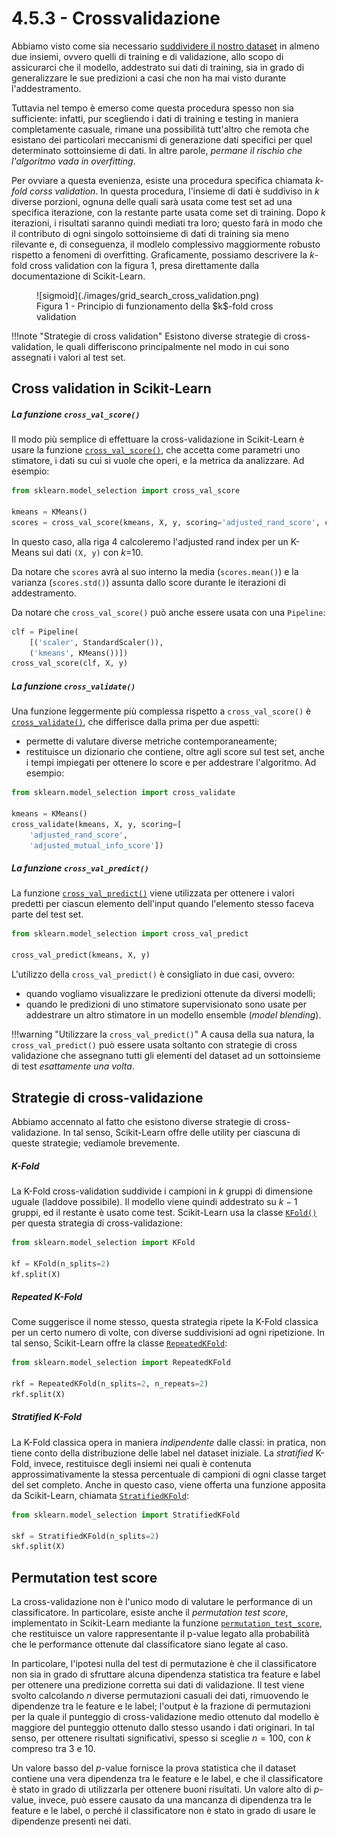 # 4.5.3 - Crossvalidazione

Abbiamo visto come sia necessario [suddividere il nostro dataset](../../03_ml/03_data_prep.md#dati-di-training-test-e-validazione) in almeno due insiemi, ovvero quelli di training e di validazione, allo scopo di assicurarci che il modello, addestrato sui dati di training, sia in grado di generalizzare le sue predizioni a casi che non ha mai visto durante l'addestramento.

Tuttavia nel tempo è emerso come questa procedura spesso non sia sufficiente: infatti, pur scegliendo i dati di training e testing in maniera completamente casuale, rimane una possibilità tutt'altro che remota che esistano dei particolari meccanismi di generazione dati specifici per quel determinato sottoinsieme di dati. In altre parole, *permane il rischio che l'algoritmo vada in overfitting*.

Per ovviare a questa evenienza, esiste una procedura specifica chiamata *$k$-fold corss validation*. In questa procedura, l'insieme di dati è suddiviso in $k$ diverse porzioni, ognuna delle quali sarà usata come test set ad una specifica iterazione, con la restante parte usata come set di training. Dopo $k$ iterazioni, i risultati saranno quindi mediati tra loro; questo farà in modo che il contributo di ogni singolo sottoinsieme di dati di training sia meno rilevante e, di conseguenza, il modlelo complessivo maggiormente robusto rispetto a fenomeni di overfitting. Graficamente, possiamo descrivere la $k$-fold cross validation con la figura 1, presa direttamente dalla documentazione di Scikit-Learn.

<figure markdown>
  ![sigmoid](./images/grid_search_cross_validation.png)
  <figcaption>Figura 1 - Principio di funzionamento della $k$-fold cross validation</figcaption>
</figure>

!!!note "Strategie di cross validation"
    Esistono diverse strategie di cross-validation, le quali differiscono principalmente nel modo in cui sono assegnati i valori al test set.

## Cross validation in Scikit-Learn

##### La funzione `cross_val_score()`

Il modo più semplice di effettuare la cross-validazione in Scikit-Learn è usare la funzione [`cross_val_score()`](https://scikit-learn.org/stable/modules/generated/sklearn.model_selection.cross_val_score.html#sklearn.model_selection.cross_val_score), che accetta come parametri uno stimatore, i dati su cui si vuole che operi, e la metrica da analizzare. Ad esempio:

```py linenums="1"
from sklearn.model_selection import cross_val_score

kmeans = KMeans()
scores = cross_val_score(kmeans, X, y, scoring='adjusted_rand_score', cv=10)
```

In questo caso, alla riga 4 calcoleremo l'adjusted rand index per un K-Means sui dati `(X, y)` con $k$=10.

Da notare che `scores` avrà al suo interno la media (`scores.mean()`) e la varianza (`scores.std()`) assunta dallo score durante le iterazioni di addestramento.

Da notare che `cross_val_score()` può anche essere usata con una `Pipeline`:

```py
clf = Pipeline(
    [('scaler', StandardScaler()),
    ('kmeans', KMeans())])
cross_val_score(clf, X, y)
```

##### La funzione `cross_validate()`

Una funzione leggermente più complessa rispetto a `cross_val_score()` è [`cross_validate()`](https://scikit-learn.org/stable/modules/generated/sklearn.model_selection.cross_validate.html), che differisce dalla prima per due aspetti:

* permette di valutare diverse metriche contemporaneamente;
* restituisce un dizionario che contiene, oltre agli score sul test set, anche i tempi impiegati per ottenere lo score e per addestrare l'algoritmo. Ad esempio:

```py linenums="1"
from sklearn.model_selection import cross_validate

kmeans = KMeans()
cross_validate(kmeans, X, y, scoring=[
    'adjusted_rand_score',
    'adjusted_mutual_info_score'])
```

##### La funzione `cross_val_predict()`

La funzione [`cross_val_predict()`](https://scikit-learn.org/stable/modules/generated/sklearn.model_selection.cross_val_predict.html#sklearn.model_selection.cross_val_predict) viene utilizzata per ottenere i valori predetti per ciascun elemento dell'input quando l'elemento stesso faceva parte del test set.

```py
from sklearn.model_selection import cross_val_predict

cross_val_predict(kmeans, X, y)
```

L'utilizzo della `cross_val_predict()` è consigliato in due casi, ovvero:

* quando vogliamo visualizzare le predizioni ottenute da diversi modelli;
* quando le predizioni di uno stimatore supervisionato sono usate per addestrare un altro stimatore in un modello ensemble (*model blending*).

!!!warning "Utilizzare la `cross_val_predict()`"
    A causa della sua natura, la `cross_val_predict()` può essere usata soltanto con strategie di cross validazione che assegnano tutti gli elementi del dataset ad un sottoinsieme di test *esattamente una volta*.

## Strategie di cross-validazione

Abbiamo accennato al fatto che esistono diverse strategie di cross-validazione. In tal senso, Scikit-Learn offre delle utility per ciascuna di queste strategie; vediamole brevemente.

##### K-Fold

La K-Fold cross-validation suddivide i campioni in $k$ gruppi di dimensione uguale (laddove possibile). Il modello viene quindi addestrato su $k-1$ gruppi, ed il restante è usato come test. Scikit-Learn usa la classe [`KFold()`](https://scikit-learn.org/stable/modules/generated/sklearn.model_selection.KFold.html#sklearn.model_selection.KFold) per questa strategia di cross-validazione:

```py
from sklearn.model_selection import KFold

kf = KFold(n_splits=2)
kf.split(X)
```

##### Repeated K-Fold

Come suggerisce il nome stesso, questa strategia ripete la K-Fold classica per un certo numero di volte, con diverse suddivisioni ad ogni ripetizione. In tal senso, Scikit-Learn offre la classe [`RepeatedKFold`](https://scikit-learn.org/stable/modules/generated/sklearn.model_selection.RepeatedKFold.html#sklearn.model_selection.RepeatedKFold):

```py
from sklearn.model_selection import RepeatedKFold

rkf = RepeatedKFold(n_splits=2, n_repeats=2)
rkf.split(X)
```

##### Stratified K-Fold

La K-Fold classica opera in maniera *indipendente* dalle classi: in pratica, non tiene conto della distribuzione delle label nel dataset iniziale. La *stratified* K-Fold, invece, restituisce degli insiemi nei quali è contenuta approssimativamente la stessa percentuale di campioni di ogni classe target del set completo. Anche in questo caso, viene offerta una funzione apposita da Scikit-Learn, chiamata [`StratifiedKFold`](https://scikit-learn.org/stable/modules/generated/sklearn.model_selection.StratifiedKFold.html#sklearn.model_selection.StratifiedKFold):

```py
from sklearn.model_selection import StratifiedKFold

skf = StratifiedKFold(n_splits=2)
skf.split(X)
```

## Permutation test score

La cross-validazione non è l'unico modo di valutare le performance di un classificatore. In particolare, esiste anche il *permutation test score*, implementato in Scikit-Learn mediante la funzione [`permutation_test_score`](https://scikit-learn.org/stable/modules/generated/sklearn.model_selection.permutation_test_score.html#sklearn.model_selection.permutation_test_score), che restituisce un valore rappresentante il p-value legato alla probabilità che le performance ottenute dal classificatore siano legate al caso.

In particolare, l'ipotesi nulla del test di permutazione è che il classificatore non sia in grado di sfruttare alcuna dipendenza statistica tra feature e label per ottenere una predizione corretta sui dati di validazione. Il test viene svolto calcolando $n$ diverse permutazioni casuali dei dati, rimuovendo le dipendenze tra le feature e le label; l'output è la frazione di permutazioni per la quale il punteggio di cross-validazione medio ottenuto dal modello è maggiore del punteggio ottenuto dallo stesso usando i dati originari. In tal senso, per ottenere risultati significativi, spesso si sceglie $n=100$, con $k$ compreso tra $3$ e $10$.

Un valore basso del $p$-value fornisce la prova statistica che il dataset contiene una vera dipendenza tra le feature e le label, e che il classificatore è stato in grado di utilizzarla per ottenere buoni risultati. Un valore alto di $p$-value, invece, può essere causato da una mancanza di dipendenza tra le feature e le label, o perché il classificatore non è stato in grado di usare le dipendenze presenti nei dati.
